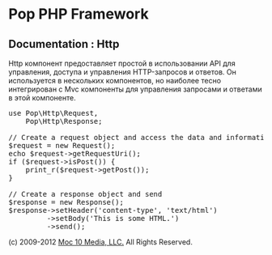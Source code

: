 Pop PHP Framework
=================

Documentation : Http
--------------------

Http компонент предоставляет простой в использовании API для управления, доступа и управления HTTP-запросов и ответов. Он используется в нескольких компонентов, но наиболее тесно интегрирован с Mvc компоненты для управления запросами и ответами в этой компоненте.

<pre>
use Pop\Http\Request,
    Pop\Http\Response;

// Create a request object and access the data and information
$request = new Request();
echo $request->getRequestUri();
if ($request->isPost()) {
    print_r($request->getPost());
}

// Create a response object and send
$response = new Response();
$response->setHeader('content-type', 'text/html')
         ->setBody('<html><body>This is some HTML.</body></html>')
         ->send();
</pre>

(c) 2009-2012 [Moc 10 Media, LLC.](http://www.moc10media.com) All Rights Reserved.
